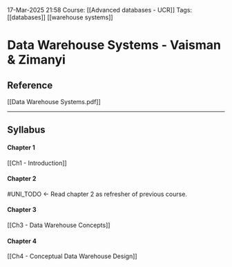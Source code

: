 17-Mar-2025 21:58
Course: [[Advanced databases - UCR]]
Tags: [[databases]] [[warehouse systems]]

# Data Warehouse Systems - Vaisman & Zimanyi

## Reference
[[Data Warehouse Systems.pdf]]
___
## Syllabus
#### Chapter 1
[[Ch1 - Introduction]]

#### Chapter 2
#UNI_TODO <- Read chapter 2 as refresher of previous course.

#### Chapter 3
[[Ch3 - Data Warehouse Concepts]]

#### Chapter 4
[[Ch4 - Conceptual Data Warehouse Design]]